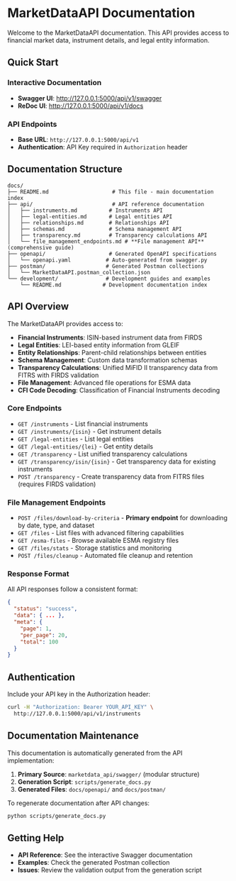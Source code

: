 # MarketDataAPI Documentation

Welcome to the MarketDataAPI documentation. This API provides access to financial market data, instrument details, and legal entity information.

## Quick Start

### Interactive Documentation
- **Swagger UI**: http://127.0.0.1:5000/api/v1/swagger
- **ReDoc UI**: http://127.0.0.1:5000/api/v1/docs

### API Endpoints
- **Base URL**: `http://127.0.0.1:5000/api/v1`
- **Authentication**: API Key required in `Authorization` header

## Documentation Structure

```
docs/
├── README.md                    # This file - main documentation index
├── api/                         # API reference documentation
│   ├── instruments.md          # Instruments API
│   ├── legal-entities.md       # Legal entities API  
│   ├── relationships.md        # Relationships API
│   ├── schemas.md              # Schema management API
│   ├── transparency.md         # Transparency calculations API
│   └── file_management_endpoints.md # **File management API** (comprehensive guide)
├── openapi/                    # Generated OpenAPI specifications
│   └── openapi.yaml           # Auto-generated from swagger.py
├── postman/                   # Generated Postman collections
│   └── MarketDataAPI.postman_collection.json
└── development/               # Development guides and examples
    └── README.md             # Development documentation index
```

## API Overview

The MarketDataAPI provides access to:

- **Financial Instruments**: ISIN-based instrument data from FIRDS
- **Legal Entities**: LEI-based entity information from GLEIF
- **Entity Relationships**: Parent-child relationships between entities  
- **Schema Management**: Custom data transformation schemas
- **Transparency Calculations**: Unified MiFID II transparency data from FITRS with FIRDS validation
- **File Management**: Advanced file operations for ESMA data
- **CFI Code Decoding**: Classification of Financial Instruments decoding

### Core Endpoints

- `GET /instruments` - List financial instruments
- `GET /instruments/{isin}` - Get instrument details
- `GET /legal-entities` - List legal entities
- `GET /legal-entities/{lei}` - Get entity details
- `GET /transparency` - List unified transparency calculations
- `GET /transparency/isin/{isin}` - Get transparency data for existing instruments
- `POST /transparency` - Create transparency data from FITRS files (requires FIRDS validation)

### File Management Endpoints

- `POST /files/download-by-criteria` - **Primary endpoint** for downloading by date, type, and dataset
- `GET /files` - List files with advanced filtering capabilities
- `GET /esma-files` - Browse available ESMA registry files
- `GET /files/stats` - Storage statistics and monitoring
- `POST /files/cleanup` - Automated file cleanup and retention

### Response Format

All API responses follow a consistent format:

```json
{
  "status": "success",
  "data": { ... },
  "meta": {
    "page": 1,
    "per_page": 20,
    "total": 100
  }
}
```

## Authentication

Include your API key in the Authorization header:

```bash
curl -H "Authorization: Bearer YOUR_API_KEY" \
  http://127.0.0.1:5000/api/v1/instruments
```

## Documentation Maintenance

This documentation is automatically generated from the API implementation:

1. **Primary Source**: `marketdata_api/swagger/` (modular structure)
2. **Generation Script**: `scripts/generate_docs.py`
3. **Generated Files**: `docs/openapi/` and `docs/postman/`

To regenerate documentation after API changes:

```bash
python scripts/generate_docs.py
```

## Getting Help

- **API Reference**: See the interactive Swagger documentation
- **Examples**: Check the generated Postman collection
- **Issues**: Review the validation output from the generation script
